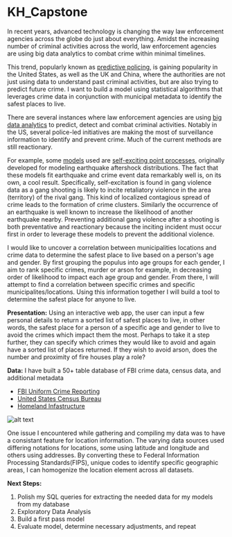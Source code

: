 # KH_Capstone

In recent years, advanced technology is changing the way law enforcement agencies across the globe do just about everything. Amidst the increasing number of criminal activities across the world, law enforcement agencies are using big data analytics to combat crime within minimal timelines.

This trend, popularly known as [predictive policing](https://en.wikipedia.org/wiki/Predictive_policing), is gaining popularity in the United States, as well as the UK and China, where the authorities are not just using data to understand past criminal activities, but are also trying to predict future crime. I want to build a model using statistical algorithms that leverages crime data in conjunction with municipal metadata to identify the safest places to live.

There are several instances where law enforcement agencies are using [big data analytics](http://www.govtech.com/data/Role-of-Data-Analytics-in-Predictive-Policing.html) to predict, detect and combat criminal activities. Notably in the US, several police-led initiatives are making the most of surveillance information to identify and prevent crime. Much of the current methods are still reactionary.

For example, some [models](http://www.stat.ucla.edu/~frederic/papers/crime1.pdf) used are [self-exciting point processes](http://mathworld.wolfram.com/Self-ExcitingPointProcess.html), originally developed for modeling earthquake aftershock distributions. The fact that these models fit earthquake and crime event data remarkably well is, on its own, a cool result. Specifically, self-excitation is found in gang violence data as a gang shooting is likely to incite retaliatory violence in the area (territory) of the rival gang. This kind of localized contagious spread of crime leads to the formation of crime clusters. Similarly the occurrence of an earthquake is well known to increase the likelihood of another earthquake nearby. Preventing additional gang violence after a shooting is both preventative and reactionary because the inciting incident must occur first in order to leverage these models to prevent the additional violence.

I would like to uncover a correlation between municipalities locations and crime data to determine the safest place to live based on a person's age and gender. By first grouping the populus into age groups for each gender, I aim to rank specific crimes, murder or arson for example, in decreasing order of likelihood to impact each age group and gender. From there, I will attempt to find a correlation between specific crimes and specific municipalites/locations.  Using this information together I will build a tool to determine the safest place for anyone to live.

**Presentation:**
Using an interactive web app, the user can input a few personal details to return a sorted list of safest places to live, in other words, the safest place for a person of a specific age and gender to live to avoid the crimes which impact them the most. Perhaps to take it a step further, they can specify which crimes they would like to avoid and again have a sorted list of places returned. If they wish to avoid arson, does the number and proximity of fire houses play a role?

**Data:**
I have built a 50+ table database of FBI crime data, census data, and additional metadata
  * [FBI Uniform Crime Reporting](https://www.fbi.gov/services/cjis/ucr)
  * [United States Census Bureau](https://www.census.gov/data/tables.html)
  * [Homeland Infastructure](https://hifld-geoplatform.opendata.arcgis.com/datasets/de0b8dafb352444b9e6cc302499df933_0)

![alt text](https://cdn-images-1.medium.com/max/800/1*lZrXmWJRDLqIImJThs5Lrw.png)

One issue I encountered while gathering and compiling my data was to have a consistant feature for location information. The varying data sources used differing notations for locations, some using latitude and longitude and others using addresses. By converting these to Federal Information Processing Standards(FIPS), unique codes to identify specific geographic areas, I can homogenize the location element across all datasets.

**Next Steps:**

1. Polish my SQL queries for extracting the needed data for my models from my database
2. Exploratory Data Analysis
3. Build a first pass model
4. Evaluate model, determine necessary adjustments, and repeat
